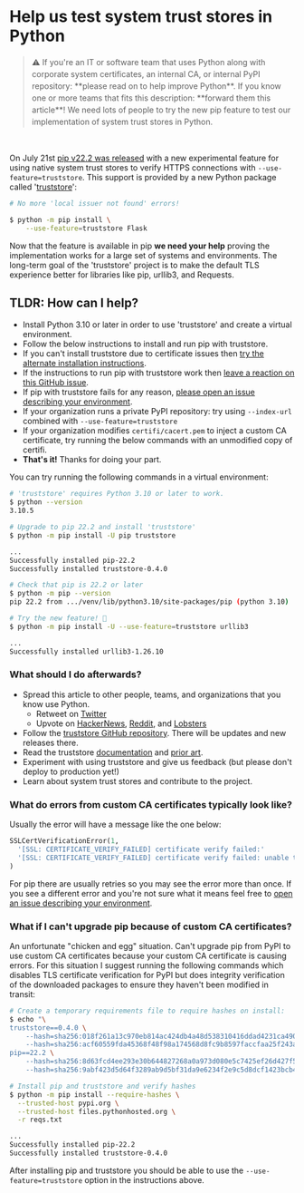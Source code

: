 # Help us test system trust stores in Python

<blockquote style="line-height: 1.5em">⚠️ If you're an IT or software team that uses Python along with corporate system certificates, an internal CA, or internal PyPI repository: **please read on to help improve Python**. If you know one or more teams that fits this description: **forward them this article**! We need lots of people to try the new pip feature to test our implementation of system trust stores in Python.</blockquote><br>

On July 21st [pip v22.2 was released](https://discuss.python.org/t/announcement-pip-22-2-release/17543) with a new experimental feature for using native system trust stores to verify HTTPS connections with `--use-feature=truststore`. This support is provided by a new Python package called '[truststore](https://github.com/sethmlarson/truststore)':

```bash
# No more 'local issuer not found' errors!

$ python -m pip install \
    --use-feature=truststore Flask
```

Now that the feature is available in pip **we need your help** proving the implementation works for
a large set of systems and environments. The long-term goal of the 'truststore' project is to make the default TLS experience better for libraries like pip, urllib3, and Requests.

## TLDR: How can I help?

- Install Python 3.10 or later in order to use 'truststore' and create a virtual environment.
- Follow the below instructions to install and run pip with truststore.
- If you can't install truststore due to certificate issues then [try the alternate installation instructions](#what-if-i-cant-upgrade-pip-because-of-custom-ca-certificates).
- If the instructions to run pip with truststore work then [leave a reaction on this GitHub issue](https://github.com/sethmlarson/truststore/issues/63).
- If pip with truststore fails for any reason, [please open an issue describing your environment](https://github.com/sethmlarson/truststore/issues).
- If your organization runs a private PyPI repository: try using `--index-url` combined with `--use-feature=truststore`
- If your organization modifies `certifi/cacert.pem` to inject a custom CA certificate, try running the below commands with an unmodified copy of certifi.
- **That's it!** Thanks for doing your part.

You can try running the following commands in a virtual environment:

```bash
# 'truststore' requires Python 3.10 or later to work.
$ python --version
3.10.5

# Upgrade to pip 22.2 and install 'truststore'
$ python -m pip install -U pip truststore

...
Successfully installed pip-22.2
Successfully installed truststore-0.4.0

# Check that pip is 22.2 or later
$ python -m pip --version
pip 22.2 from .../venv/lib/python3.10/site-packages/pip (python 3.10)

# Try the new feature! 🚀
$ python -m pip install -U --use-feature=truststore urllib3

...
Successfully installed urllib3-1.26.10
```

### What should I do afterwards?
 
- Spread this article to other people, teams, and organizations that you know use Python.
  - Retweet on [Twitter](https://twitter.com/sethmlarson/status/1551919041077542913)
  - Upvote on [HackerNews](https://news.ycombinator.com/item?id=32238989), [Reddit](https://www.reddit.com/r/Python/comments/w8jr7a/help_us_test_system_trust_stores_in_python/), and [Lobsters](https://lobste.rs/s/xhk30c/help_us_test_system_trust_stores_python)
- Follow the [truststore GitHub repository](https://github.com/sethmlarson/truststore). There will be updates and new releases there.
- Read the truststore [documentation](https://truststore.readthedocs.io) and [prior art](https://truststore.readthedocs.io/en/latest/#prior-art).
- Experiment with using truststore and give us feedback (but please don't deploy to production yet!)
- Learn about system trust stores and contribute to the project.

### What do errors from custom CA certificates typically look like?

Usually the error will have a message like the one below:

```python
SSLCertVerificationError(1,
  '[SSL: CERTIFICATE_VERIFY_FAILED] certificate verify failed:'
  '[SSL: CERTIFICATE_VERIFY_FAILED] certificate verify failed: unable to get local issuer certificate (_ssl.c:997)'
)
```

For pip there are usually retries so you may see the error more than once. If you see a different error and you're not sure what it means feel free to [open an issue describing your environment](https://github.com/sethmlarson/truststore/issues).

### What if I can't upgrade pip because of custom CA certificates?

An unfortunate "chicken and egg" situation. Can't upgrade pip from PyPI to use custom CA certificates because your custom CA certificate is causing errors. For this situation I suggest running the following commands which disables TLS certificate verification for PyPI but does integrity verification of the downloaded packages to ensure they haven't been modified in transit:

```bash
# Create a temporary requirements file to require hashes on install:
$ echo "\
truststore==0.4.0 \
    --hash=sha256:018f261a13c970eb814ac424db4a48d538310416ddad4231ca49033c210eb5cf \
    --hash=sha256:acf60559fda45368f48f98a174568d8fc9b8597faccfaa25f243a4acd48ad13d
pip==22.2 \
    --hash=sha256:8d63fcd4ee293e30b644827268a0a973d080e5c7425ef26d427f5eb2126c7681 \
    --hash=sha256:9abf423d5d64f3289ab9d5bf31da9e6234f2e9c5d8dcf1423bcb46b809a02c2c" > reqs.txt

# Install pip and truststore and verify hashes
$ python -m pip install --require-hashes \
  --trusted-host pypi.org \
  --trusted-host files.pythonhosted.org \
  -r reqs.txt

...
Successfully installed pip-22.2
Successfully installed truststore-0.4.0
```

After installing pip and truststore you should be able to use the `--use-feature=truststore` option in the instructions above.
